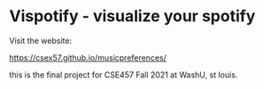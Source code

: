 # Vispotify - visualize your spotify

Visit the website: 

https://csex57.github.io/musicpreferences/

this is the final project for CSE457 Fall 2021 at WashU, st louis. 
